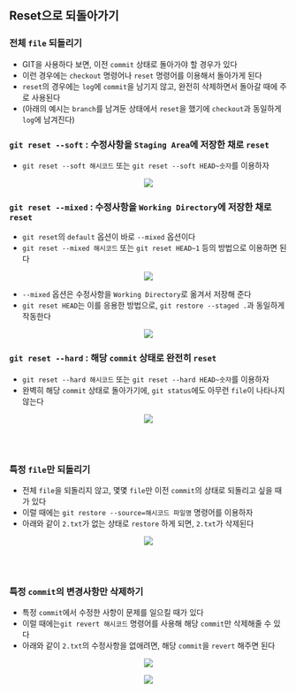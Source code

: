 ## Reset으로 되돌아가기
### 전체 `file` 되돌리기
- GIT을 사용하다 보면, 이전 `commit` 상태로 돌아가야 할 경우가 있다
- 이런 경우에는 `checkout` 명령어나 `reset` 명령어를 이용해서 돌아가게 된다
- `reset`의 경우에는 `log`에 `commit`을 남기지 않고, 완전히 삭제하면서 돌아갈 때에 주로 사용된다
- (아래의 예시는 `branch`를 남겨둔 상태에서 `reset`을 했기에 `checkout`과 동일하게 `log`에 남겨진다)

### `git reset --soft` : 수정사항을 `Staging Area`에 저장한 채로 `reset`
- `git reset --soft 해시코드` 또는 `git reset --soft HEAD~숫자`를 이용하자
<p align = "center"><img src = "https://github.com/sustainable-git/GIT/blob/main/imageFiles/73-git-reset-soft.jpg?raw=true"/></p>

### `git reset --mixed` : 수정사항을 `Working Directory`에 저장한 채로 `reset`
- `git reset`의 `default` 옵션이 바로 `--mixed` 옵션이다
- `git reset --mixed 해시코드` 또는 `git reset HEAD~1` 등의 방법으로 이용하면 된다
<p align = "center"><img src = "https://github.com/sustainable-git/GIT/blob/main/imageFiles/74-git-reset-mixed.jpg?raw=true"/></p>

- `--mixed` 옵션은 수정사항을 `Working Directory`로 옮겨서 저장해 준다
- `git reset HEAD`는 이를 응용한 방법으로, `git restore --staged .`과 동일하게 작동한다
<p align = "center"><img src = "https://github.com/sustainable-git/GIT/blob/main/imageFiles/75-git-reset-head.jpg?raw=true"/></p>

### `git reset --hard` : 해당 `commit` 상태로 완전히 `reset`
-  `git reset --hard 해시코드` 또는 `git reset --hard HEAD~숫자`를 이용하자
- 완벽히 해당 `commit` 상태로 돌아가기에, `git status`에도 아무런 `file`이 나타나지 않는다
<p align = "center"><img src = "https://github.com/sustainable-git/GIT/blob/main/imageFiles/76-git-reset-hard.jpg?raw=true"/></p>

<br>
 <br>

### 특정 `file`만 되돌리기
- 전체 `file`을 되돌리지 않고, 몇몇 `file`만 이전 `commit`의 상태로 되돌리고 싶을 때가 있다
- 이럴 때에는 `git restore --source=해시코드 파일명` 명령어를 이용하자
- 아래와 같이 `2.txt`가 없는 상태로 `restore` 하게 되면, `2.txt`가 삭제된다
<p align = "center"><img src = "https://github.com/sustainable-git/GIT/blob/main/imageFiles/77-git-restore-source.jpg?raw=true"/></p>

<br>
 <br>

### 특정 `commit`의 변경사항만 삭제하기
- 특정 `commit`에서 수정한 사항이 문제를 일으킬 때가 있다
- 이럴 때에는`git revert 해시코드` 명령어를 사용해 해당 `commit`만 삭제해줄 수 있다
- 아래와 같이 `2.txt`의 수정사항을 없애려면, 해당 `commit`을 `revert` 해주면 된다
<p align = "center"><img src = "https://github.com/sustainable-git/GIT/blob/main/imageFiles/78-git-revert.jpg?raw=true"/></p>
<p align = "center"><img src = "https://github.com/sustainable-git/GIT/blob/main/imageFiles/79-git-revert-result.jpg?raw=true"/></p>
